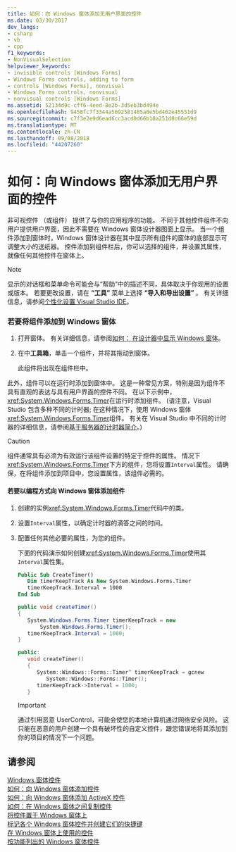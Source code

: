 ```yaml
---
title: 如何：向 Windows 窗体添加无用户界面的控件
ms.date: 03/30/2017
dev_langs:
- csharp
- vb
- cpp
f1_keywords:
- NonVisualSelection
helpviewer_keywords:
- invisible controls [Windows Forms]
- Windows Forms controls, adding to form
- controls [Windows Forms], nonvisual
- Windows Forms controls, nonvisual
- nonvisual controls [Windows Forms]
ms.assetid: 52134d9c-cff6-4eed-8e2b-3d5eb3bd494e
ms.openlocfilehash: 9458fc7f3344a5692581485a0e5bd462e45551d9
ms.sourcegitcommit: c7f3e2e9d6ead6cc3acd0d66b10a251d0c66e59d
ms.translationtype: MT
ms.contentlocale: zh-CN
ms.lasthandoff: 09/08/2018
ms.locfileid: "44207260"
---
```

# <a name="how-to-add-controls-without-a-user-interface-to-windows-forms"></a>如何：向 Windows 窗体添加无用户界面的控件
非可视控件 （或组件） 提供了与你的应用程序的功能。 不同于其他控件组件不向用户提供用户界面，因此不需要在 Windows 窗体设计器图面上显示。 当一个组件添加到窗体时，Windows 窗体设计器在其中显示所有组件的窗体的底部显示可调整大小的送纸器。 控件添加到组件栏后，你可以选择的组件，并设置其属性，就像任何其他控件在窗体上。  
  
> [!NOTE]
>  显示的对话框和菜单命令可能会与“帮助”中的描述不同，具体取决于你现用的设置或版本。 若要更改设置，请在 **“工具”** 菜单上选择 **“导入和导出设置”** 。 有关详细信息，请参阅[个性化设置 Visual Studio IDE](/visualstudio/ide/personalizing-the-visual-studio-ide)。  
  
### <a name="to-add-a-component-to-a-windows-form"></a>若要将组件添加到 Windows 窗体  
  
1.  打开窗体。 有关详细信息，请参阅[如何： 在设计器中显示 Windows 窗体](https://msdn.microsoft.com/library/bf3f1e5b-ea07-4529-85c6-6af3ded0cec5)。  
  
2.  在中**工具箱**，单击一个组件，并将其拖动到窗体。  
  
     此组件将出现在组件栏中。  
  
 此外，组件可以在运行时添加到窗体中。 这是一种常见方案，特别是因为组件不具有直观的表达与具有用户界面的控件不同。 在以下示例中，<xref:System.Windows.Forms.Timer>在运行时添加组件。 (请注意，Visual Studio 包含多种不同的计时器; 在这种情况下，使用 Windows 窗体<xref:System.Windows.Forms.Timer>组件。 有关在 Visual Studio 中不同的计时器的详细信息，请参阅[基于服务器的计时器简介](https://msdn.microsoft.com/library/adc0bc0a-a519-4812-bafc-fb9d1a5801fc)。)  
  
> [!CAUTION]
>  组件通常具有必须为有效运行该组件设置的特定于控件的属性。 情况下<xref:System.Windows.Forms.Timer>下方的组件，您将设置`Interval`属性。 请确保，在将组件添加到项目中，您设置属性，该组件必需的。  
  
#### <a name="to-add-a-component-to-a-windows-form-programmatically"></a>若要以编程方式向 Windows 窗体添加组件  
  
1.  创建的实例<xref:System.Windows.Forms.Timer>代码中的类。  
  
2.  设置`Interval`属性，以确定计时器的滴答之间的时间。  
  
3.  配置任何其他必要的属性，为您的组件。  
  
     下面的代码演示如何创建<xref:System.Windows.Forms.Timer>使用其`Interval`属性集。  
  
    ```vb  
    Public Sub CreateTimer()  
       Dim timerKeepTrack As New System.Windows.Forms.Timer  
       timerKeepTrack.Interval = 1000  
    End Sub  
    ```  
  
    ```csharp  
    public void createTimer()  
    {  
       System.Windows.Forms.Timer timerKeepTrack = new  
           System.Windows.Forms.Timer();  
       timerKeepTrack.Interval = 1000;  
    }  
    ```  
  
    ```cpp  
    public:  
       void createTimer()  
       {  
          System::Windows::Forms::Timer^ timerKeepTrack = gcnew  
             System::Windows::Forms::Timer();  
          timerKeepTrack->Interval = 1000;  
       }  
    ```  
  
    > [!IMPORTANT]
    >  通过引用恶意 UserControl，可能会使您的本地计算机通过网络安全风险。 这只能在恶意的用户创建一个具有破坏性的自定义控件，跟您错误地将其添加到你的项目的情况下一个问题。  
  
## <a name="see-also"></a>请参阅  
 [Windows 窗体控件](../../../../docs/framework/winforms/controls/index.md)  
 [如何：向 Windows 窗体添加控件](../../../../docs/framework/winforms/controls/how-to-add-controls-to-windows-forms.md)  
 [如何：向 Windows 窗体添加 ActiveX 控件](../../../../docs/framework/winforms/controls/how-to-add-activex-controls-to-windows-forms.md)  
 [如何：在 Windows 窗体之间复制控件](../../../../docs/framework/winforms/controls/how-to-copy-controls-between-windows-forms.md)  
 [将控件置于 Windows 窗体上](../../../../docs/framework/winforms/controls/putting-controls-on-windows-forms.md)  
 [标记各个 Windows 窗体控件并创建它们的快捷键](../../../../docs/framework/winforms/controls/labeling-individual-windows-forms-controls-and-providing-shortcuts-to-them.md)  
 [在 Windows 窗体上使用的控件](../../../../docs/framework/winforms/controls/controls-to-use-on-windows-forms.md)  
 [按功能列出的 Windows 窗体控件](../../../../docs/framework/winforms/controls/windows-forms-controls-by-function.md)
